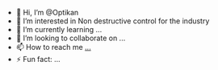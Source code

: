 - 👋 Hi, I’m @Optikan
- 👀 I’m interested in Non destructive control for the industry
- 🌱 I’m currently learning ...
- 💞️ I’m looking to collaborate on ...
- 📫 How to reach me [...](https://optikan.com/)
- ⚡ Fun fact: ...

<!---
Optikan/Optikan is a ✨ special ✨ repository because its `README.md` (this file) appears on your GitHub profile.
You can click the Preview link to take a look at your changes.
--->
